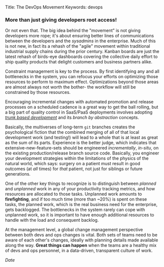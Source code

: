 Title: The DevOps Movement
Keywords: devops

### More than just giving developers root access!

Or not even that.  The big idea behind the "movement" is not giving developers
more rope; it's about ensuring better lines of communications between the developers
and the *sysadmins* in the enterprise.  Much of this is not new, in fact its a
rehash of the "agile" movement within traditional industrial supply chains
during the prior century.  Kanban boards are just the latest rehash of birds-eye
dashboards covering the collective daily effort to ship quality products that delight
customers and business partners alike.

Constraint management is key to the process.  By first identifying any and
all bottlenecks in the system, you can refocus your efforts on optimizing
those resources to perform to maximum effect.  Optimizations beyond those
areas are almost always not worth the bother- the workflow will still be
constrained by those resources.

Encouraging incremental changes with automated promotion and release processes
on a scheduled cadence is a great way to get the ball rolling, but a big part
of quality control in SaaS/PaaS deployments involves adopting
*[trunk based development](https://trunkbaseddevelopment.com)*
and its *branch by abstraction* concepts.

Basically, the multiverses of long-term `git` branches creates the psychological fiction
that the combined merging of all of that local development work (and testing!) will lead
to a whole that is at least as great as the sum of its parts.  Experience is the better judge,
which indicates that extensive-new-feature-sets should be engineered *incrementally*, *in-situ*,
on the existing production/release branch source code.  Basically, you engineer your
development strategies within the limitations of the physics of the natural world, which says:
surgery on a patient must result in good outcomes (at *all* times) for *that* patient,
not just for siblings or future generations.

One of the other key things to recognize is to distinguish between *planned*
and *unplanned* work in any of your productivity tracking metrics, and how
resources are allocated to those tasks.  Unplanned work amounts
to **firefighting**, and if too much time (more than ~20%) is spent on these tasks,
the planned work, which is the real business need for the enterprise, gets backlogged.
The bottlenecks in the system rarely can cope with unplanned work, so it
is important to have enough additional resources to handle with the load and
consequent backlog.

At the management level, a global change management perspective between 
both devs and ops changes is vital. Both sets of teams need to be aware
of each other's changes, ideally with planning details made available
along the way.  **Great things can happen** when the teams are a healthy mix
of devs and ops personnel, in a data-driven, transparent culture of work.

$Date$

